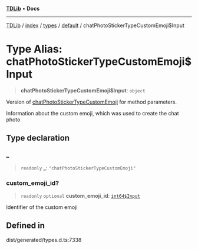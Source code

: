 [**TDLib**](../../../../../../README.md) • **Docs**

***

[TDLib](../../../../../../modules.md) / [index](../../../../../README.md) / [types](../../../README.md) / [default](../README.md) / chatPhotoStickerTypeCustomEmoji$Input

# Type Alias: chatPhotoStickerTypeCustomEmoji$Input

> **chatPhotoStickerTypeCustomEmoji$Input**: `object`

Version of [chatPhotoStickerTypeCustomEmoji](chatPhotoStickerTypeCustomEmoji.md) for method parameters.

Information about the custom emoji, which was used to create the chat photo

## Type declaration

### \_

> `readonly` **\_**: `"chatPhotoStickerTypeCustomEmoji"`

### custom\_emoji\_id?

> `readonly` `optional` **custom\_emoji\_id**: [`int64$Input`](int64$Input.md)

Identifier of the custom emoji

## Defined in

dist/generated/types.d.ts:7338
